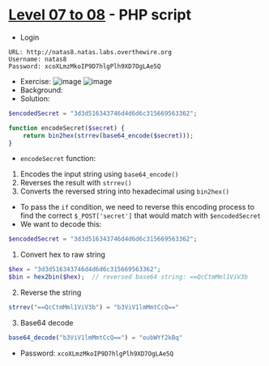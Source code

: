 # [Level 07 to 08](https://overthewire.org/wargames/natas/natas8.html) - PHP script

- Login
```
URL: http://natas8.natas.labs.overthewire.org
Username: natas8
Password: xcoXLmzMkoIP9D7hlgPlh9XD7OgLAe5Q
```
- Exercise:
![image](https://github.com/user-attachments/assets/0dc6ff34-dea9-4fe6-aacd-4d26835758fd)
![image](https://github.com/user-attachments/assets/8fa99854-014b-43ce-9597-f44713e7e2a2)
- Background:
- Solution:

```php
$encodedSecret = "3d3d516343746d4d6d6c315669563362";

function encodeSecret($secret) {
    return bin2hex(strrev(base64_encode($secret)));
}
```
  - `encodeSecret` function:
   1. Encodes the input string using `base64_encode()`
   2. Reverses the result with `strrev()`
   3. Converts the reversed string into hexadecimal using `bin2hex()`
 - To pass the `if` condition, we need to reverse this encoding process to find the correct `$_POST['secret']` that would match with `$encodedSecret`
 - We want to decode this:

```php
$encodedSecret = "3d3d516343746d4d6d6c315669563362";
```
 1. Convert hex to raw string

```php
$hex = "3d3d516343746d4d6d6c315669563362";
$bin = hex2bin($hex);  // reversed base64 string: ==QcCtmMml1ViV3b
```

 2. Reverse the string

```php
strrev("==QcCtmMml1ViV3b") = "b3ViV1lmMmtCcQ=="
```

 3. Base64 decode

```php
base64_decode("b3ViV1lmMmtCcQ==") = "oubWYf2kBq"
```
- Password: `xcoXLmzMkoIP9D7hlgPlh9XD7OgLAe5Q`

